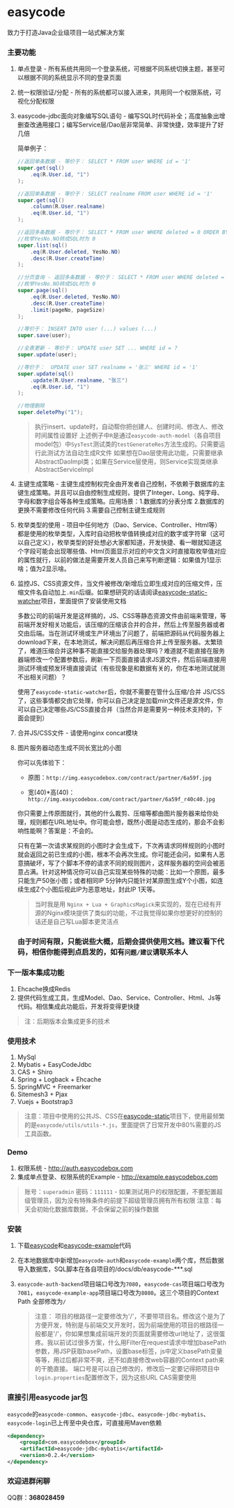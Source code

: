 # easycode
致力于打造Java企业级项目一站式解决方案 

### 主要功能

1. 单点登录 - 所有系统共用同一个登录系统，可根据不同系统切换主题，甚至可以根据不同的系统显示不同的登录页面

2. 统一权限验证/分配 - 所有的系统都可以接入进来，共用同一个权限系统，可视化分配权限

3. easycode-jdbc面向对象编写SQL语句 - 编写SQL时代码补全；高度抽象出增删查改通用接口；编写Service层/Dao层非常简单、非常快捷，效率提升了好几倍

	简单例子：
	
	```java
	//返回单条数据 - 等价于： SELECT * FROM user WHERE id = '1'
	super.get(sql()
		.eq(R.User.id, "1")
	);
	
	//返回单条数据 - 等价于： SELECT realname FROM user WHERE id = '1'
	super.get(sql()
		.column(R.User.realname)
		.eq(R.User.id, "1")
	);
	
	//返回多条数据 - 等价于： SELECT * FROM user WHERE deleted = 0 ORDER BY createTime DESC
	//枚举YesNo.NO转成SQL时为 0
	super.list(sql()
		.eq(R.User.deleted, YesNo.NO)
		.desc(R.User.createTime)
	);
	
	//分页查询 - 返回多条数据 - 等价于： SELECT * FROM user WHERE deleted = 0 ORDER BY createTime DESC LIMIT ?, ?
	//枚举YesNo.NO转成SQL时为 0
	super.page(sql()
		.eq(R.User.deleted, YesNo.NO)
		.desc(R.User.createTime)
		.limit(pageNo, pageSize)
	);
	
	//等价于： INSERT INTO user (...) values (...)
	super.save(user);
	
	//全表更新 - 等价于： UPDATE user SET ... WHERE id = ?
	super.update(user);
	
	//等价于：  UPDATE user SET realname = '张三' WHERE id = '1'
	super.update(sql()
		.update(R.User.realname, "张三")
		.eq(R.User.id, "1")
	);
	
	//物理删除
	super.deletePhy("1");
	```
	
	> 执行insert、update时，自动帮你把创建人、创建时间、修改人、修改时间属性设置好
	> 上述例子中`R`是通过`easycode-auth-model`（各自项目model包）中`SysTest`测试类的`testGenerateRes`方法生成的。只需要运行此测试方法自动生成R文件
	> 如果想在Dao层使用此功能，只需要继承AbstractDaoImpl类；如果在Service层使用，则Service实现类继承AbstractServiceImpl

4. 主键生成策略 - 主键生成控制权完全由开发者自己控制，不依赖于数据库的主键生成策略。并且可以自由控制生成规则，提供了Integer、Long、纯字母、字母和数字组合等各种生成策略。应用场景：1.数据库的分表分库  2.数据库的更换不需要修改任何代码  3.需要自己控制主键生成规则

5. 枚举类型的使用 - 项目中任何地方（Dao、Service、Controller、Html等）都是使用的枚举类型，入库时自动把枚举值转换成对应的数字或字符窜（这可以自己定义），枚举类型的好处想必大家都知道，开发快捷、看一眼就知道这个字段可能会出现哪些值、Html页面显示对应的中文含义时直接取枚举值对应的属性就行，以前的做法是需要开发人员自己来写判断逻辑：如果值为1显示啥；值为2显示啥。

6. 监控JS、CSS资源文件，当文件被修改/新增后立即生成对应的压缩文件，压缩文件名自动加上`.min`后缀。如果想研究的话请阅读[easycode-static-watcher](https://github.com/easycodebox/easycode-static-watcher)项目，里面提供了安装使用文档

	多数公司的前端开发是这样搞的，JS、CSS等静态资源文件由前端来管理，等前端开发好相关功能后，该压缩的压缩该合并的合并，然后上传至服务器或者交由后端。当在测试环境或生产环境出了问题了，前端把源码从代码服务器上download下来，在本地测试，解决问题后再压缩合并上传至服务器。太繁琐了，难道压缩合并这种事不能直接交给服务器处理吗？难道就不能直接在服务器端修改一个配置参数后，刷新一下页面直接请求JS源文件，然后前端直接用测试环境或预发环境直接调试（有些现象是和数据有关的，你在本地测试就测不出相关问题）？  
	
	使用了`easycode-static-watcher`后，你就不需要在管什么压缩/合并 JS/CSS了，这些事情都交由它处理，你可以自己决定是加载min文件还是源文件，你可以自己决定哪些JS/CSS直接合并（当然合并是需要另一种技术支持的，下面会提到）
	
7. 合并JS/CSS文件 - 请使用nginx concat模块

8. 图片服务器动态生成不同长宽比的小图
	
	你可以先体验下：  
	
	* 原图：`http://img.easycodebox.com/contract/partner/6a59f.jpg`
	
	* 宽(40)*高(40)：`http://img.easycodebox.com/contract/partner/6a59f_r40c40.jpg`
	
	你只需要上传原图就行，其他的什么裁剪、压缩等都由图片服务器来给你处理，规则都在URL地址中。你可能会想，既然小图是动态生成的，那会不会影响性能啊？答案是：不会的。
	
	只有在第一次请求某规则的小图时才会生成下，下次再请求同样规则的小图时就会返回之前已生成的小图，根本不会再次生成。你可能还会问，如果有人恶意搞破坏，写了个脚本不停的请求不同的规则图片，这样服务器的空间会被恶意占满。针对这种情况你可以自己实现某些特殊的功能：比如一个原图，最多只能生产50张小图；或者相同IP 5分钟内只能针对某原图生成Y个小图，如连续生成Z个小图后视此IP为恶意地址，封此IP 1天等。

	> 当时我是用 `Nginx + Lua + GraphicsMagick`来实现的，现在已经有开源的Nginx模块提供了类似的功能，不过我觉得如果你想更好的控制的话还是自己写Lua脚本更灵活点
	
	### **由于时间有限，只能说些大概，后期会提供使用文档。建议看下代码，相信你能得到点启发的，如有`问题/建议`请联系本人**

### 下一版本集成功能

1. Ehcache换成Redis
2. 提供代码生成工具，生成Model、Dao、Service、Controller、Html、Js等代码。相信集成此功能后，开发将变得更快捷

> 注：后期版本会集成更多的技术

### 使用技术

1. MySql
2. Mybatis + EasyCodeJdbc
3. CAS + Shiro
4. Spring + Logback + Ehcache
5. SpringMVC + Freemarker
6. Sitemesh3 + Pjax
7. Vuejs + Bootstrap3

> 注意：项目中使用的公共JS、CSS在[easycode-static](https://github.com/easycodebox/easycode-static)项目下，使用最频繁的是`easycode/utils/utils-*.js`，里面提供了日常开发中80%需要的JS工具函数。

### Demo

1. 权限系统 - http://auth.easycodebox.com
2. 集成单点登录、权限系统的Example - http://example.easycodebox.com

> 账号：`superadmin` 密码：`111111` - 如果测试用户的权限配置，不要配置超级管理员，因为没有特殊条件的前提下超级管理员拥有所有权限
> 注意：每天会初始化数据库数据，不会保留之前的操作数据

### 安装

1. 下载[easycode](https://github.com/easycodebox/easycode)和[easycode-example](https://github.com/easycodebox/easycode-example)代码

2. 在本地数据库中新增加`easycode-auth`和`easycode-example`两个库，然后数据导入数据库，SQL脚本在各自项目的/docs/db/easycode-***.sql

3. `easycode-auth-backend`项目端口号改为`7080`，`easycode-cas`项目端口号改为`7081`，`easycode-example-app`项目端口号改为`8080`。这三个项目的Context Path 全部修改为`/`

	>注意： 项目的根路径一定要修改为'/'，不要带项目名。修改这个是为了方便开发，特别是与前端交叉开发时，因为前端使用的项目的根路径一般都是'/'，你如果想集成前端开发的页面就需要修改url地址了，这很蛋疼。我以前试过很多方案，什么用Filter在request请求中增加basePath参数，用JSP获取basePath，设置base标签，js中定义basePath变量等等，用过后都非常不爽，还不如直接修改web容器的Context path来的干脆直接。
	> 端口号是可以自己修改的，修改后一定要记得把项目中`login.properties`配置修改下，因为这些URL CAS需要使用

### 直接引用easycode jar包

`easycode`的`easycode-common`、`easycode-jdbc`、`easycode-jdbc-mybatis`、`easycode-login`已上传至中央仓库，可直接用Maven依赖

```xml
<dependency>
	<groupId>com.easycodebox</groupId>
	<artifactId>easycode-jdbc-mybatis</artifactId>
	<version>0.2.4</version>
</dependency>
```

### 欢迎进群闲聊

QQ群：**368028459**

